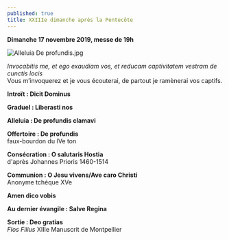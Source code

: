```yaml
---
published: true
title: XXIIIe dimanche après la Pentecôte
---
```

**Dimanche 17 novembre 2019, messe de 19h**

![Alleluia De profundis.jpg]({{site.baseurl}}/images/Alleluia%20De%20profundis.jpg)

*Invocabitis me, et ego exaudiam vos, et reducam captivitatem vestram de cunctis locis*  
Vous m’invoquerez et je vous écouterai, de partout je ramènerai vos captifs.

**Introït : Dicit Dominus**

**Graduel : Liberasti nos**

**Alleluia : De profundis clamavi**

**Offertoire : De profundis**  
faux-bourdon du IVe ton

**Consécration : O salutaris Hostia**  
d'après Johannes Prioris 1460-1514

**Communion : O Jesu vivens/Ave caro Christi**  
Anonyme tchéque XVe

**Amen dico vobis**  

**Au dernier évangile : Salve Regina**  

**Sortie : Deo gratias**  
*Flos Filius* XIIIe Manuscrit de Montpellier
